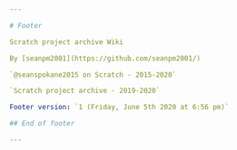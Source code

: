 ```yaml
---

# Footer

Scratch project archive Wiki

By [seanpm2001](https://github.com/seanpm2001/)

`@seanspokane2015 on Scratch - 2015-2020`

`Scratch project archive - 2019-2020`

Footer version: `1 (Friday, June 5th 2020 at 6:56 pm)`

## End of footer

---
```

